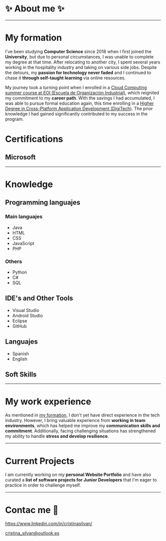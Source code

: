 # ✨ About me ✨
<!-- Add my pronouns -->

------

# My formation

I've been studying **Computer Science** since 2018 when I first joined the **University**, but due to personal circumstances, I was unable to complete my degree at that time. After relocating to another city, I spent several years working in the hospitality industry and taking on various side jobs. Despite the detours, my **passion for technology never faded** and I continued to chase it **through self-taught learning** via online resources.

My journey took a turning point when I enrolled in a [Cloud Computing summer course at EOI (Escuela de Organización Industrial)](https://www.eoi.es/es/cursos/90758/curso-de-cloud-computing-desarrollo-presencial-virtual-online-ambito-nacional), which reignited my commitment to my **career path**. With the savings I had accumulated, I was able to pursue formal education again, this time enrolling in a [Higher Degree in Cross-Platform Application Development (DigiTech)](http://digitechfp.com/fp-grado-superior/dam/). The prior knowledge I had gained significantly contributed to my success in the program.

# Certifications

## Microsoft

-----

# Knowledge

## Programming languajes
<!-- Añadir imágenes -->
### Main languajes
- Java
- HTML
- CSS
- JavaScript
- PHP

### Others
- Python
- C#
- SQL

## IDE's and Other Tools
<!-- Añadir imágenes -->
- Visual Studio
- Android Studio
- Eclipse
- GitHub

<!-- FrameWorks -->

<!-- Experiencias con Data Bases -->

## Languajes
<!-- Añadir emojies -->
- Spanish
- English

## Soft Skills

-----

# My work experience

As mentioned in [my formation](#My-formation), I don't yet have direct experience in the tech industry. However, I bring valuable experience from **working in team environments**, which has helped me improve my **communication skills and commitment**. Additionally, facing challenging situations has strengthened my ability to handle **stress and develop resilience**.

----

# Current Projects

I am currently working on my **personal Website Portfolio** and have also curated a **list of software projects for Junior Developers** that I'm eager to practice in order to challenge myself.

----

# Contac me 💬
<!-- Linkedin y correo -->
https://www.linkedin.com/in/cristinasilvan/

cristina_silvan@outlook.es

<!--
**CristinaSilvan/CristinaSilvan** is a ✨ _special_ ✨ repository because its `README.md` (this file) appears on your GitHub profile.

Here are some ideas to get you started:

- 🔭 I’m currently working on ...
- 🌱 I’m currently learning ...
- 👯 I’m looking to collaborate on ...
- 🤔 I’m looking for help with ...
- 💬 Ask me about ...
- 📫 How to reach me: ...
- 😄 Pronouns: ...
- ⚡ Fun fact: ...
-->
